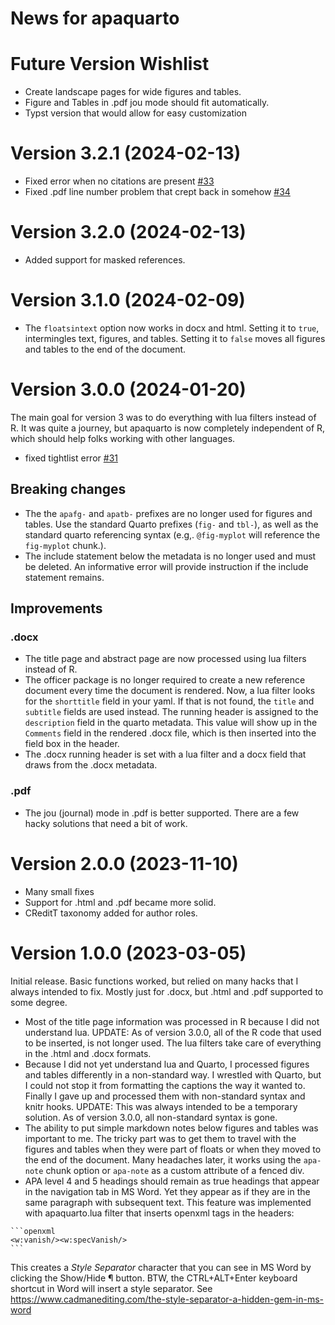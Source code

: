 # News for apaquarto


# Future Version Wishlist

- Create landscape pages for wide figures and tables.
- Figure and Tables in .pdf jou mode should fit automatically.
- Typst version that would allow for easy customization

# Version 3.2.1 (2024-02-13)

- Fixed error when no citations are present [\#33](issues/33)
- Fixed .pdf line number problem that crept back in somehow
  [\#34](issues/34)

# Version 3.2.0 (2024-02-13)

- Added support for masked references.

# Version 3.1.0 (2024-02-09)

- The `floatsintext` option now works in docx and html. Setting it to
  `true`, intermingles text, figures, and tables. Setting it to `false`
  moves all figures and tables to the end of the document.

# Version 3.0.0 (2024-01-20)

The main goal for version 3 was to do everything with lua filters
instead of R. It was quite a journey, but apaquarto is now completely
independent of R, which should help folks working with other languages.

- fixed tightlist error [\#31](issues/31)

## Breaking changes

- The the `apafg-` and `apatb-` prefixes are no longer used for figures
  and tables. Use the standard Quarto prefixes (`fig-` and `tbl-`), as
  well as the standard quarto referencing syntax (e.g,. `@fig-myplot`
  will reference the `fig-myplot` chunk.).
- The include statement below the metadata is no longer used and must be
  deleted. An informative error will provide instruction if the include
  statement remains.

## Improvements

### .docx

- The title page and abstract page are now processed using lua filters
  instead of R.
- The officer package is no longer required to create a new reference
  document every time the document is rendered. Now, a lua filter looks
  for the `shorttitle` field in your yaml. If that is not found, the
  `title` and `subtitle` fields are used instead. The running header is
  assigned to the `description` field in the quarto metadata. This value
  will show up in the `Comments` field in the rendered .docx file, which
  is then inserted into the field box in the header.
- The .docx running header is set with a lua filter and a docx field
  that draws from the .docx metadata.

### .pdf

- The jou (journal) mode in .pdf is better supported. There are a few
  hacky solutions that need a bit of work.

# Version 2.0.0 (2023-11-10)

- Many small fixes
- Support for .html and .pdf became more solid.
- CReditT taxonomy added for author roles.

# Version 1.0.0 (2023-03-05)

Initial release. Basic functions worked, but relied on many hacks that I
always intended to fix. Mostly just for .docx, but .html and .pdf
supported to some degree.

- Most of the title page information was processed in R because I did
  not understand lua. UPDATE: As of version 3.0.0, all of the R code
  that used to be inserted, is not longer used. The lua filters take
  care of everything in the .html and .docx formats.
- Because I did not yet understand lua and Quarto, I processed figures
  and tables differently in a non-standard way. I wrestled with Quarto,
  but I could not stop it from formatting the captions the way it wanted
  to. Finally I gave up and processed them with non-standard syntax and
  knitr hooks. UPDATE: This was always intended to be a temporary
  solution. As of version 3.0.0, all non-standard syntax is gone.
- The ability to put simple markdown notes below figures and tables was
  important to me. The tricky part was to get them to travel with the
  figures and tables when they were part of floats or when they moved to
  the end of the document. Many headaches later, it works using the
  `apa-note` chunk option or `apa-note` as a custom attribute of a
  fenced div.
- APA level 4 and 5 headings should remain as true headings that appear
  in the navigation tab in MS Word. Yet they appear as if they are in
  the same paragraph with subsequent text. This feature was implemented
  with apaquarto.lua filter that inserts openxml tags in the headers:

<!-- -->

    ```openxml
    <w:vanish/><w:specVanish/>
    ```

This creates a *Style Separator* character that you can see in MS Word
by clicking the Show/Hide ¶ button. BTW, the CTRL+ALT+Enter keyboard
shortcut in Word will insert a style separator. See
https://www.cadmanediting.com/the-style-separator-a-hidden-gem-in-ms-word
